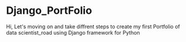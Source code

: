 # Django_PortFolio
Hi, Let's moving on and take diffrent steps to create my first Portfolio of data scientist_road using Django framework for Python
